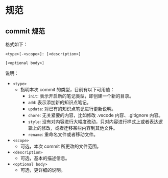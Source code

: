 # 规范

## commit 规范

格式如下：

```syntax
<type>[-<scope>]: [<description>]

[<optional body>]
```

说明：

- `<type>`
    - 指明本次 commit 的类型，目前有以下可用值：
        - `init`: 表示开启新的笔记类型，即创建一个新的目录。
        - `add`: 表示添加新的知识点笔记。
        - `update`: 对已有的知识点笔记进行更新说明。
        - `chore`: 无关紧要的内容，比如修改 .vscode 内容、.gitignore 内容。
        - `style`: 没有对内容进行大幅度改动，只对内容进行样式上或者表达逻辑上的修改，或者迁移某些内容到其他文件。
        - `rename`: 重命名文件或者移动文件。
- `<scope>`
    - 可选，本次 commit 所更改的文件范围。
- `<description>`
    - 可选，基本的描述信息。
- `<optional body>`
    - 可选，更详细的说明。
